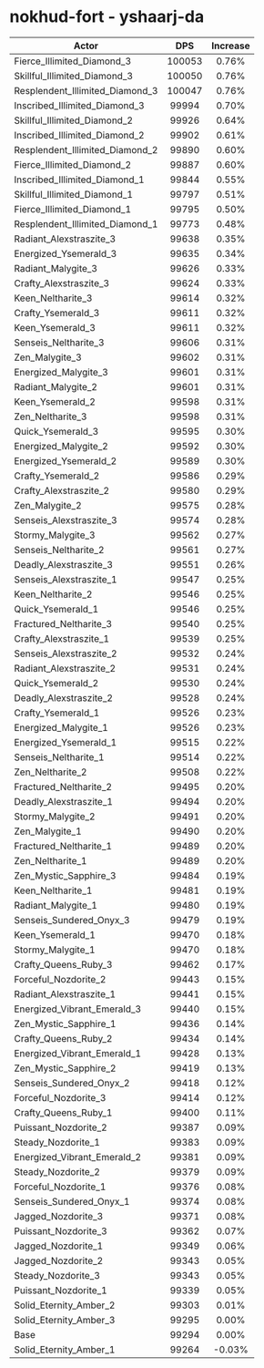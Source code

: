 # nokhud-fort - yshaarj-da
| Actor | DPS | Increase |
|---|:---:|:---:|
|Fierce_Illimited_Diamond_3|100053|0.76%|
|Skillful_Illimited_Diamond_3|100050|0.76%|
|Resplendent_Illimited_Diamond_3|100047|0.76%|
|Inscribed_Illimited_Diamond_3|99994|0.70%|
|Skillful_Illimited_Diamond_2|99926|0.64%|
|Inscribed_Illimited_Diamond_2|99902|0.61%|
|Resplendent_Illimited_Diamond_2|99890|0.60%|
|Fierce_Illimited_Diamond_2|99887|0.60%|
|Inscribed_Illimited_Diamond_1|99844|0.55%|
|Skillful_Illimited_Diamond_1|99797|0.51%|
|Fierce_Illimited_Diamond_1|99795|0.50%|
|Resplendent_Illimited_Diamond_1|99773|0.48%|
|Radiant_Alexstraszite_3|99638|0.35%|
|Energized_Ysemerald_3|99635|0.34%|
|Radiant_Malygite_3|99626|0.33%|
|Crafty_Alexstraszite_3|99624|0.33%|
|Keen_Neltharite_3|99614|0.32%|
|Crafty_Ysemerald_3|99611|0.32%|
|Keen_Ysemerald_3|99611|0.32%|
|Senseis_Neltharite_3|99606|0.31%|
|Zen_Malygite_3|99602|0.31%|
|Energized_Malygite_3|99601|0.31%|
|Radiant_Malygite_2|99601|0.31%|
|Keen_Ysemerald_2|99598|0.31%|
|Zen_Neltharite_3|99598|0.31%|
|Quick_Ysemerald_3|99595|0.30%|
|Energized_Malygite_2|99592|0.30%|
|Energized_Ysemerald_2|99589|0.30%|
|Crafty_Ysemerald_2|99586|0.29%|
|Crafty_Alexstraszite_2|99580|0.29%|
|Zen_Malygite_2|99575|0.28%|
|Senseis_Alexstraszite_3|99574|0.28%|
|Stormy_Malygite_3|99562|0.27%|
|Senseis_Neltharite_2|99561|0.27%|
|Deadly_Alexstraszite_3|99551|0.26%|
|Senseis_Alexstraszite_1|99547|0.25%|
|Keen_Neltharite_2|99546|0.25%|
|Quick_Ysemerald_1|99546|0.25%|
|Fractured_Neltharite_3|99540|0.25%|
|Crafty_Alexstraszite_1|99539|0.25%|
|Senseis_Alexstraszite_2|99532|0.24%|
|Radiant_Alexstraszite_2|99531|0.24%|
|Quick_Ysemerald_2|99530|0.24%|
|Deadly_Alexstraszite_2|99528|0.24%|
|Crafty_Ysemerald_1|99526|0.23%|
|Energized_Malygite_1|99526|0.23%|
|Energized_Ysemerald_1|99515|0.22%|
|Senseis_Neltharite_1|99514|0.22%|
|Zen_Neltharite_2|99508|0.22%|
|Fractured_Neltharite_2|99495|0.20%|
|Deadly_Alexstraszite_1|99494|0.20%|
|Stormy_Malygite_2|99491|0.20%|
|Zen_Malygite_1|99490|0.20%|
|Fractured_Neltharite_1|99489|0.20%|
|Zen_Neltharite_1|99489|0.20%|
|Zen_Mystic_Sapphire_3|99484|0.19%|
|Keen_Neltharite_1|99481|0.19%|
|Radiant_Malygite_1|99480|0.19%|
|Senseis_Sundered_Onyx_3|99479|0.19%|
|Keen_Ysemerald_1|99470|0.18%|
|Stormy_Malygite_1|99470|0.18%|
|Crafty_Queens_Ruby_3|99462|0.17%|
|Forceful_Nozdorite_2|99443|0.15%|
|Radiant_Alexstraszite_1|99441|0.15%|
|Energized_Vibrant_Emerald_3|99440|0.15%|
|Zen_Mystic_Sapphire_1|99436|0.14%|
|Crafty_Queens_Ruby_2|99434|0.14%|
|Energized_Vibrant_Emerald_1|99428|0.13%|
|Zen_Mystic_Sapphire_2|99419|0.13%|
|Senseis_Sundered_Onyx_2|99418|0.12%|
|Forceful_Nozdorite_3|99414|0.12%|
|Crafty_Queens_Ruby_1|99400|0.11%|
|Puissant_Nozdorite_2|99387|0.09%|
|Steady_Nozdorite_1|99383|0.09%|
|Energized_Vibrant_Emerald_2|99381|0.09%|
|Steady_Nozdorite_2|99379|0.09%|
|Forceful_Nozdorite_1|99376|0.08%|
|Senseis_Sundered_Onyx_1|99374|0.08%|
|Jagged_Nozdorite_3|99371|0.08%|
|Puissant_Nozdorite_3|99362|0.07%|
|Jagged_Nozdorite_1|99349|0.06%|
|Jagged_Nozdorite_2|99343|0.05%|
|Steady_Nozdorite_3|99343|0.05%|
|Puissant_Nozdorite_1|99339|0.05%|
|Solid_Eternity_Amber_2|99303|0.01%|
|Solid_Eternity_Amber_3|99295|0.00%|
|Base|99294|0.00%|
|Solid_Eternity_Amber_1|99264|-0.03%|
